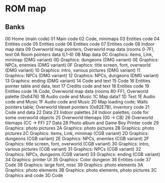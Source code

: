 # ROM map

## Banks

00 Home (main code)
01 Main code
02 Code, minimaps
03 Entities code
04 Entities code
05 Entities code
06 Entities code
07 Entities code
08 Indoor map data
09 Overworld map pointers, Overworld map data (rooms 0-7F), text
0A Room pointers data (L1-6)
0B Map data
0C Graphics: items, Link, minimap (DMG variant)
0D Graphics: dungeons (DMG variant)
0E Graphics: NPCs, enemies (DMG variant)
0F Graphics: title screen, font, overworld (DMG variant)
10 Graphics: intro, various pictures (DMG variant)
11 Graphics: NPCs (DMG variant)
12 Graphics: NPCs, dungeons (DMG variant)
13 Graphics: ending (DMG variant)
14 Code and text
15 Code
16 Entities pointer table and data, text
17 Credits code and text
18 Entities code
19 Entities code
1A Code, Overworld map data (rooms 80-FF), Overworld palette (0x6476)
1B Audio code and Music
1C Map data?
1D Text
1E Audio code and Music
1F Audio code and Music
20 Map loading code; Walls pointers table; Overworld tileset pointers (0x82E7B), inventory code
21 Code and data
22 Data
23 Indoor palettes
24 Indoor palettes; code for some overworld objects
25 Overworld tilemaps (00 -> CB)
26 Overworld tilemaps (CC -> FF)
27 Data
28 Photo album and Game Boy Printer code
29 Graphics: photo pictures
2A Graphics: photo pictures
2B Graphics: photo pictures
2C Graphics: items, Link, minimap (CGB variant)
2D Graphics: dungeons (CGB variant)
2E Graphics: NPCs, enemies (CGB variant)
2F Graphics: title screen, font, overworld (CGB variant)
30 Graphics: intro, various pictures (CGB variant)
31 Graphics: NPCs (CGB variant)
32 Graphics: NPCs, dungeons (CGB variant)
33 Graphics: ending (CGB variant)
34 Graphics: printer UI
35 Graphics: Color dungeon
36 Entities code
37 Code
38 Graphics: large font, misc
39 Graphics: photo elements
3A Graphics: photo elements
3B Graphics: photo elements, photo pictures
3C Graphics and code
3D Code
